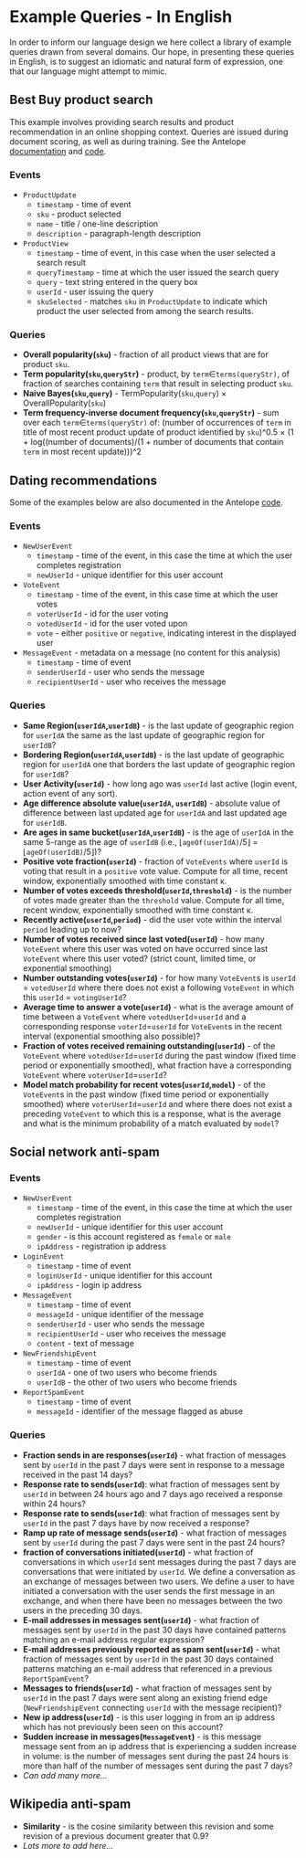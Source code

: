 # Example Queries - In English #

In order to inform our language design we here collect a library of example queries drawn from several domains. Our hope, in presenting these queries in English, is to suggest an idiomatic and natural form of expression, one that our language might attempt to mimic.

## Best Buy product search ##

This example involves providing search results and product recommendation in an online shopping context. Queries are issued during document scoring, as well as during training. See the Antelope [documentation][bestbuy-doc] and [code][bestbuy-code].

### Events ###

* `ProductUpdate`
  - `timestamp` - time of event
  - `sku` - product selected
  - `name` - title / one-line description
  - `description` - paragraph-length description
* `ProductView`
  - `timestamp` - time of event, in this case when the user selected a search result
  - `queryTimestamp` - time at which the user issued the search query
  - `query` - text string entered in the query box
  - `userId` - user issuing the query
  - `skuSelected` - matches `sku` in `ProductUpdate` to indicate which product the user selected from among the search results.

### Queries ###

- **Overall popularity(`sku`)** - fraction of all product views that are for product `sku`.
- **Term popularity(`sku`,`queryStr`)** - product, by `term`∈`terms(queryStr)`, of fraction of searches containing `term` that result in selecting product `sku`.
- **Naive Bayes(`sku`,`query`)** - TermPopularity(`sku`,`query`) × OverallPopularity(`sku`)
- **Term frequency-inverse document frequency(`sku`,`queryStr`)** - sum over each `term`∈`terms(queryStr)` of: (number of occurrences of `term` in title of most recent product update of product identified by `sku`)^0.5 × (1 + log((number of documents)/(1 + number of documents that contain `term` in most recent update)))^2

## Dating recommendations ##

Some of the examples below are also documented in the Antelope [code][dating-code].

### Events ###

* `NewUserEvent`
  - `timestamp` - time of the event, in this case the time at which the user completes registration
  - `newUserId` - unique identifier for this user account
* `VoteEvent`
  - `timestamp` - time of the event, in this case time at which the user votes
  - `voterUserId` - id for the user voting
  - `votedUserId` - id for the user voted upon
  - `vote` - either `positive` or `negative`, indicating interest in the displayed user
* `MessageEvent` - metadata on a message (no content for this analysis)
  - `timestamp` - time of event
  - `senderUserId` - user who sends the message
  - `recipientUserId` - user who receives the message

### Queries ###

- **Same Region(`userIdA`,`userIdB`)** - is the last update of geographic region for `userIdA` the same as the last update of geographic region for `userIdB`?
- **Bordering Region(`userIdA`,`userIdB`)** - is the last update of geographic region for `userIdA` one that borders the last update of geographic region for `userIdB`?
- **User Activity(`userId`)** - how long ago was `userId` last active (login event, action event of any sort).
- **Age difference absolute value(`userIdA`, `userIdB`)** - absolute value of difference between last updated age for `userIdA` and last updated age for `userIdB`.
- **Are ages in same bucket(`userIdA`,`userIdB`)** - is the age of `userIdA` in the same 5-range as the age of `userIdB` (i.e., ⌊`ageOf(userIdA)`/5⌋ = ⌊`ageOf(userIdB)`/5⌋)?
- **Positive vote fraction(`userId`)** - fraction of `VoteEvents` where `userId` is voting that result in a `positive` vote value. Compute for all time, recent window, exponentially smoothed with time constant κ.
- **Number of votes exceeds threshold(`userId`,`threshold`)** - is the number of votes made greater than the `threshold` value. Compute for all time, recent window, exponentially smoothed with time constant κ.
- **Recently active(`userId`,`period`)** - did the user vote within the interval `period` leading up to now?
- **Number of votes received since last voted(`userId`)** - how many `VoteEvent` where this user was voted on have occurred since last `VoteEvent` where this user voted? (strict count, limited time, or exponential smoothing)
- **Number outstanding votes(`userId`)** - for how many `VoteEvent`s is `userId` = `votedUserId` where there does not exist a following `VoteEvent` in which this `userId` = `votingUserId`?
- **Average time to answer a vote(`userId`)** - what is the average amount of time between a `VoteEvent` where `votedUserId`=`userId` and a corresponding response `voterId`=`userId` for `VoteEvent`s in the recent interval (exponential smoothing also possible)?
- **Fraction of votes received remaining outstanding(`userId`)** - of the `VoteEvent` where `votedUserId`=`userId` during the past window (fixed time period or exponentially smoothed), what fraction have a corresponding `VoteEvent` where `voterUserId`=`userId`?
- **Model match probability for recent votes(`userId`,`model`)** - of the `VoteEvent`s in the past window (fixed time period or exponentially smoothed) where `voterUserId`=`userId` and where there does not exist a preceding `VoteEvent` to which this is a response, what is the average and what is the minimum probability of a match evaluated by `model`?


## Social network anti-spam ##

### Events ###

* `NewUserEvent`
  - `timestamp` - time of the event, in this case the time at which the user completes registration
  - `newUserId` - unique identifier for this user account
  - `gender` - is this account registered as `female` or `male`
  - `ipAddress` - registration ip address
* `LoginEvent`
  - `timestamp` - time of event
  - `loginUserId` - unique identifier for this account
  - `ipAddress` - login ip address
* `MessageEvent`
  - `timestamp` - time of event
  - `messageId` - unique identifier of the message
  - `senderUserId` - user who sends the message
  - `recipientUserId` - user who receives the message
  - `content` - text of message
* `NewFriendshipEvent`
  - `timestamp` - time of event
  - `userIdA` - one of two users who become friends
  - `userIdB` - the other of two users who become friends
* `ReportSpamEvent`
  - `timestamp` - time of event
  - `messageId` - identifier of the message flagged as abuse

### Queries ###

- **Fraction sends in are responses(`userId`)** - what fraction of messages sent by `userId` in the past 7 days were sent in response to a message received in the past 14 days?
- **Response rate to sends(`userId`)**: what fraction of messages sent by `userId` in between 24 hours ago and 7 days ago received a response within 24 hours?
- **Response rate to sends(`userId`)**: what fraction of messages sent by `userId` in the past 7 days have by now received a response?
- **Ramp up rate of message sends(`userId`)** - what fraction of messages sent by `userId` during the past 7 days were sent in the past 24 hours?
- **fraction of conversations initiated(`userId`)** - what fraction of conversations in which `userId` sent messages during the past 7 days are conversations that were initiated by `userId`. We define a conversation as an exchange of messages between two users. We define a user to have initiated a conversation with the user sends the first message in an exchange, and when there have been no messages between the two users in the preceding 30 days.
- **E-mail addresses in messages sent(`userId`)** - what fraction of messages sent by `userId` in the past 30 days have contained patterns matching an e-mail address regular expression?
- **E-mail addresses previously reported as spam sent(`userId`)** - what fraction of messages sent by `userId` in the past 30 days contained patterns matching an e-mail address that referenced in a previous `ReportSpamEvent`?
- **Messages to friends(`userId`)** - what fraction of messages sent by `userId` in the past 7 days were sent along an existing friend edge (`NewFriendshipEvent` connecting `userId` with the message recipient)?
- **New ip address(`userId`)** - is this user logging in from an ip address which has not previously been seen on this account?
- **Sudden increase in messages(`MessageEvent`)** - is this message message sent from an ip address that is experiencing a sudden increase in volume: is the number of messages sent during the past 24 hours is more than half of the number of messages sent during the past 7 days?
- *Can add many more…*

## Wikipedia anti-spam ##

- **Similarity** - is the cosine similarity between this revision and some revision of a previous document greater that 0.9?
- *Lots more to add here…*


[bestbuy-doc]: https://ifwe.github.io/antelope/doc/demo-best-buy.html
[bestbuy-code]: https://github.com/ifwe/antelope/blob/master/demo-best-buy/src/main/scala/co/ifwe/antelope/bestbuy/model/DemoBestBuyModel.scala
[dating-code]: https://github.com/ifwe/antelope/blob/master/demo-dating-simulation/src/main/scala/co/ifwe/antelope/datingdemo/model/DatingModel.scala